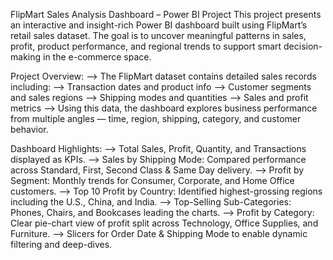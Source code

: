 FlipMart Sales Analysis Dashboard – Power BI Project
This project presents an interactive and insight-rich Power BI dashboard built using FlipMart’s retail sales dataset. The goal is to uncover meaningful patterns in sales, profit, product performance, and regional trends to support smart decision-making in the e-commerce space.

Project Overview:
--> The FlipMart dataset contains detailed sales records including:
--> Transaction dates and product info
--> Customer segments and sales regions
--> Shipping modes and quantities
--> Sales and profit metrics
--> Using this data, the dashboard explores business performance from multiple angles — time, region, shipping, category, and customer behavior.

Dashboard Highlights:
--> Total Sales, Profit, Quantity, and Transactions displayed as KPIs.
--> Sales by Shipping Mode: Compared performance across Standard, First, Second Class & Same Day delivery.
--> Profit by Segment: Monthly trends for Consumer, Corporate, and Home Office customers.
--> Top 10 Profit by Country: Identified highest-grossing regions including the U.S., China, and India.
--> Top-Selling Sub-Categories: Phones, Chairs, and Bookcases leading the charts.
--> Profit by Category: Clear pie-chart view of profit split across Technology, Office Supplies, and Furniture.
--> Slicers for Order Date & Shipping Mode to enable dynamic filtering and deep-dives.
